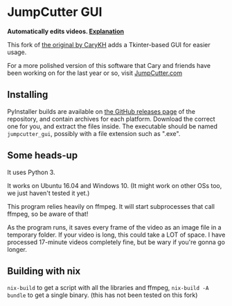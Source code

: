 # JumpCutter GUI

**Automatically edits videos. [Explanation](https://www.youtube.com/watch?v=DQ8orIurGxw)**

This fork of [the original by CaryKH](https://github.com/carykh/jumpcutter) adds a Tkinter-based GUI for easier usage.

For a more polished version of this software that Cary and friends have been working on for the last year or so, visit [JumpCutter.com](https://jumpcutter.com/)

## Installing

PyInstaller builds are available on [the GitHub releases page](https://github.com/19wintersp/JumpCutterGUI/releases/latest) of the repository, and contain archives for each platform. Download the correct one for you, and extract the files inside. The executable should be named `jumpcutter_gui`, possibly with a file extension such as ".exe".

## Some heads-up

It uses Python 3.

It works on Ubuntu 16.04 and Windows 10. (It might work on other OSs too, we just haven't tested it yet.)

This program relies heavily on ffmpeg. It will start subprocesses that call ffmpeg, so be aware of that!

As the program runs, it saves every frame of the video as an image file in a
temporary folder. If your video is long, this could take a LOT of space.
I have processed 17-minute videos completely fine, but be wary if you're gonna go longer.

## Building with nix

`nix-build` to get a script with all the libraries and ffmpeg, `nix-build -A bundle` to get a single binary. (this has not been tested on this fork)

